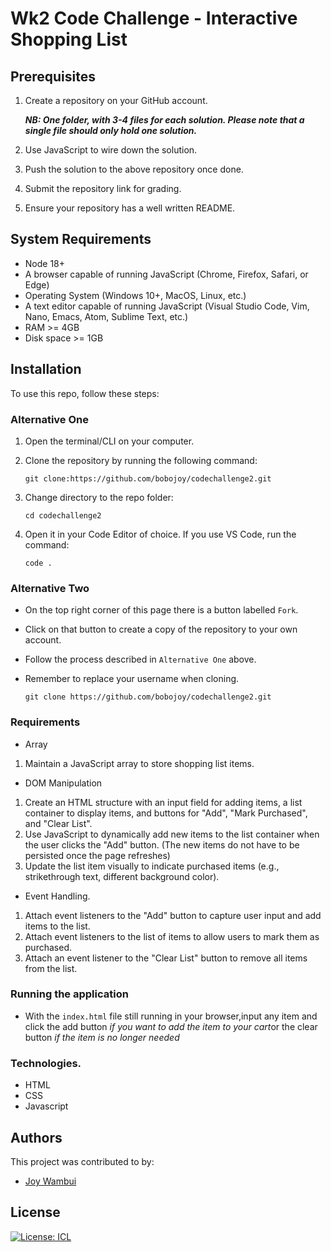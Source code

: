 # Wk2 Code Challenge - Interactive Shopping List

## Prerequisites

1. Create a repository on your GitHub account.

   _**NB: One folder, with 3-4 files for each solution. Please note that a single file should only hold one solution.**_

2. Use JavaScript to wire down the solution.

3. Push the solution to the above repository once done.

4. Submit the repository link for grading.

5. Ensure your repository has a well written README.

## System Requirements

- Node 18+
- A browser capable of running JavaScript (Chrome, Firefox, Safari, or Edge)
- Operating System (Windows 10+, MacOS, Linux, etc.)
- A text editor capable of running JavaScript (Visual Studio Code, Vim, Nano, Emacs, Atom, Sublime Text, etc.)
- RAM >= 4GB
- Disk space >= 1GB

## Installation

To use this repo, follow these steps:

### Alternative One

1.  Open the terminal/CLI on your computer.

2.  Clone the repository by running the following command:

        git clone:https://github.com/bobojoy/codechallenge2.git

3.  Change directory to the repo folder:

        cd codechallenge2

4.  Open it in your Code Editor of choice. If you use VS Code, run the command:

        code .

### Alternative Two

- On the top right corner of this page there is a button labelled `Fork`.

- Click on that button to create a copy of the repository to your own account.

- Follow the process described in `Alternative One` above.

- Remember to replace your username when cloning.

      git clone https://github.com/bobojoy/codechallenge2.git




### Requirements
- Array
1.  Maintain a JavaScript array to store shopping list items.

- DOM Manipulation
1. Create an HTML structure with an input field for adding items, a list container to display items, and buttons for "Add", "Mark Purchased", and "Clear List".
2. Use JavaScript to dynamically add new items to the list container when the user clicks the "Add" button. (The new items do not have to be persisted once the page refreshes)
3. Update the list item visually to indicate purchased items (e.g., strikethrough text, different background color).

- Event Handling.
1. Attach event listeners to the "Add" button to capture user input and add items to the list.
2. Attach event listeners to the list of items to allow users to mark them as purchased.
3. Attach an event listener to the "Clear List" button to remove all items from the list.

### Running the application

- With the `index.html` file still running in your browser,input any item and click the add button *if you want to add the item to your cart*or the clear button _if the item is no longer needed_

### Technologies.
- HTML
- CSS
- Javascript

## Authors

This project was contributed to by:

- [Joy Wambui](https://github.com/bobojoy/)

## License

[![License: ICL](https://img.shields.io/badge/License-ISC-blue.svg)](https://opensource.org/licenses/ISC)
